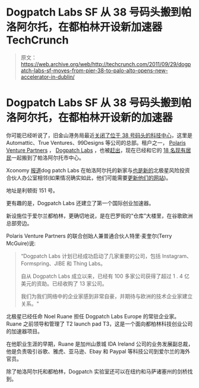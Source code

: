 # Dogpatch Labs SF 从 38 号码头搬到帕洛阿尔托，在都柏林开设新加速器 TechCrunch

> 原文：<https://web.archive.org/web/http://techcrunch.com/2011/09/29/dogpatch-labs-sf-moves-from-pier-38-to-palo-alto-opens-new-accelerator-in-dublin/>

# Dogpatch Labs SF 从 38 号码头搬到帕洛阿尔托，在都柏林开设新的加速器

你可能已经听说了，旧金山港务局最近[关闭了位于 38 号码头的科技中心](https://web.archive.org/web/20230203133955/https://techcrunch.com/2011/09/06/pier-38-shut-down/)，这里是 Automattic、True Ventures、99Designs 等公司的总部。租户之一， [Polaris Venture Partners](https://web.archive.org/web/20230203133955/http://www.crunchbase.com/financial-organization/polaris-venture-partners) ， [Dogpatch Labs](https://web.archive.org/web/20230203133955/http://www.crunchbase.com/company/dog-patch-labs) ，也被[赶出](https://web.archive.org/web/20230203133955/http://ryanspoon.com/blog/2011/09/06/dogpatch-labs-pier-38-a-look-back-a-look-ahead/)，现在已经和它的 [18 名现有居民](https://web.archive.org/web/20230203133955/http://dogpatchlabs.com/dogpatch-residents/)一起搬到了帕洛阿尔托市中心。

Xconomy [报道](https://web.archive.org/web/20230203133955/http://www.xconomy.com/boston/2011/09/29/the-polaris-express-dogpatch-labs-says-goodbye-pier-38-hello-palo-alto-and-dublin/)dog patch Labs 在帕洛阿尔托的新家与[也是新的](https://web.archive.org/web/20230203133955/http://www.xconomy.com/boston/2011/06/01/with-california-deals-heating-up-polaris-venture-partners-to-open-palo-alto-office/)北极星风险投资合伙人办公室相邻(如果情况确实如此，他们可能需要[更新他们的网站](https://web.archive.org/web/20230203133955/http://dogpatchlabs.com/about/))。

地址是利顿街 151 号。

更有趣的是，Dogpatch Labs 还建立了第一个国际创业加速器。

新设施位于爱尔兰都柏林，更确切地说，是在巴罗街的“仓库”大楼里，在谷歌欧洲总部旁边。

Polaris Venture Partners 的联合创始人兼普通合伙人特里·麦奎尔(Terry McGuire)说:

> “Dogpatch Labs 计划已经成功启动了几家重要的公司，包括 Instagram、Formspring、JIBE 和 Thing Labs。
> 
> 自从 Dogpatch Labs 成立以来，已经有 100 多家公司获得了超过 1 . 4 亿美元的资助。已经收购了 13 家公司。
> 
> 我们为我们网络中的企业家感到非常自豪，并期待与欧洲的技术企业家建立关系。"

北极星已经任命 Noel Ruane 担任 Dogpatch Labs Europe 的常驻企业家。Ruane 之前领导和管理了 T2 launch pad T3，这是一个面向都柏林科技创业公司的加速器项目。

在他职业生涯的早期，Ruane 是加州山景城 IDA Ireland 公司的业务发展副总裁，他是负责吸引谷歌、雅虎、亚马逊、Ebay 和 Paypal 等科技公司到爱尔兰的海外官员。

除了帕洛阿尔托和都柏林，Dogpatch 实验室还可以在纽约和马萨诸塞州的剑桥找到。
